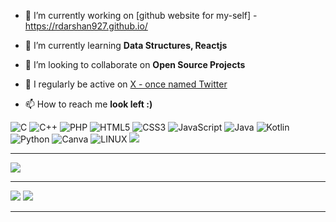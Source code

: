 

- 🔭 I’m currently working on [github website for my-self] - https://rdarshan927.github.io/

- 🌱 I’m currently learning **Data Structures, Reactjs**

- 👯 I’m looking to collaborate on **Open Source Projects**

<!-- 👨‍💻 All of my projects are available at [peterkimanzi](https://peterkimanzi.netlify.app/)-->

- 📝 I regularly be active on [X - once named Twitter](https://twitter.com/RDarshan927)

<!--- 💬 Ask me about ** Laravel, Vue, APIs, PHP, Strapi,SEO **-->

- 📫 How to reach me **look left :)**

<!--## 🌐 Socials:
[![LinkedIn](https://img.shields.io/badge/LinkedIn-%230077B5.svg?logo=linkedin&logoColor=white)](https://linkedin.com/in/rdarshan927) [![Twitter](https://img.shields.io/badge/Twitter-%231DA1F2.svg?logo=Twitter&logoColor=white)](https://twitter.com/rdarshan927) [![Codepen](https://img.shields.io/badge/Codepen-000000?style=for-the-badge&logo=codepen&logoColor=white)](https://codepen.io/rdarshan927) [![Reddit](https://img.shields.io/badge/Reddit-%23FF4500.svg?logo=Reddit&logoColor=white)](https://reddit.com/user/rdarshan927) [![Medium](https://img.shields.io/badge/Medium-12100E?logo=medium&logoColor=white)](https://medium.com/@rdarshan927) [![Pinterest](https://img.shields.io/badge/Pinterest-%23E60023.svg?logo=Pinterest&logoColor=white)](https://pinterest.com/rdarshan927) [![Quora](https://img.shields.io/badge/Quora-%23B92B27.svg?logo=Quora&logoColor=white)](https://quora.com/profile/rdarshan927)  [![Stack Overflow](https://img.shields.io/badge/-Stackoverflow-FE7A16?logo=stack-overflow&logoColor=white)](https://stackoverflow.com/users/rdarshan927) [![Instagram](https://img.shields.io/badge/Instagram-%23E4405F.svg?logo=Instagram&logoColor=white)](https://instagram.com/rdarshan927) [![TikTok](https://img.shields.io/badge/TikTok-%23000000.svg?logo=TikTok&logoColor=white)](https://tiktok.com/@rdarshan927) [![Twitch](https://img.shields.io/badge/Twitch-%239146FF.svg?logo=Twitch&logoColor=white)](https://twitch.tv/rdarshan927)-->



![C](https://img.shields.io/badge/c-%2300599C.svg?style=for-the-badge&logo=c&logoColor=white) ![C++](https://img.shields.io/badge/c++-%2300599C.svg?style=for-the-badge&logo=c%2B%2B&logoColor=white) ![PHP](https://img.shields.io/badge/php-%23777BB4.svg?style=for-the-badge&logo=php&logoColor=white) ![HTML5](https://img.shields.io/badge/html5-%23E34F26.svg?style=for-the-badge&logo=html5&logoColor=white) ![CSS3](https://img.shields.io/badge/css3-%231572B6.svg?style=for-the-badge&logo=css3&logoColor=white) ![JavaScript](https://img.shields.io/badge/javascript-%23323330.svg?style=for-the-badge&logo=javascript&logoColor=%23F7DF1E) ![Java](https://img.shields.io/badge/java-%23ED8B00.svg?style=for-the-badge&logo=java&logoColor=white) ![Kotlin](https://img.shields.io/badge/kotlin-%230095D5.svg?style=for-the-badge&logo=kotlin&logoColor=white) ![Python](https://img.shields.io/badge/python-3670A0?style=for-the-badge&logo=python&logoColor=ffdd54) ![Canva](https://img.shields.io/badge/Canva-%2300C4CC.svg?style=for-the-badge&logo=Canva&logoColor=white) ![LINUX](https://img.shields.io/badge/Linux-FCC624?style=for-the-badge&logo=linux&logoColor=black)
[![](https://visitcount.itsvg.in/api?id=rdarshan927&icon=0&color=0)](https://rdarshan927.github.io/)


---

![](https://github-profile-trophy.vercel.app/?username=rdarshan927&theme=discord&no-frame=true&no-bg=true&margin-w=30)

---
<!--img align="right" alt="Coder GIF" height=170 width=250 src="https://cdn.dribbble.com/users/730703/screenshots/6581243/avento.gif" />
<img align="right" alt="Coder GIF" width=35% src="https://blogger.googleusercontent.com/img/b/R29vZ2xl/AVvXsEhVPZuj_11cG9howtp5uj68wJISI6DiWi71ea3QFzjcFnwTmISjtTIbhKCpX_oABXPUFjL5iuAt7l78uJzekQMklNS53H7H93PjHHjQQrSm_uwNgGTr8l_StZ6uO5kThFf3rq8ekuek-MGtq0t2FJVdRIUqO3U4VlWnXwmArzsVKNmILnpQbW2TNXfGuJ8/s320/darshanr.gif" />
<!--img align="left" alt="Coder GIF" height=194 width=280  src="https://i.pinimg.com/originals/e4/26/70/e426702edf874b181aced1e2fa5c6cde.gif" />


<!--![](https://github-readme-stats.vercel.app/api?username=rdarshan927&theme=vue-dark&hide_border=false&include_all_commits=true&count_private=true)<br/-->
![](https://github-readme-streak-stats.herokuapp.com/?user=rdarshan927&theme=vue-dark&hide_border=true)
![](https://github-readme-stats.vercel.app/api/top-langs/?username=rdarshan927&theme=vue-dark&hide_border=true&include_all_commits=true&count_private=true&layout=compact) 



<!--## 🏆 GitHub Trophies
![](https://github-profile-trophy.vercel.app/?username=rdarshan927&theme=discord&no-frame=false&no-bg=true&margin-w=4)

<!--### ✍️ Programming Quotes
![](https://quotes-github-readme.vercel.app/api?type=horizontal&theme=tokyonight)-->

<!--### 🔝 Top Contributed Repo
![](https://github-contributor-stats.vercel.app/api?username=rdarshan927&limit=5&theme=dark&combine_all_yearly_contributions=true)-->

---


  <!--## 💰 You can help me by Donating
  [![BuyMeACoffee](https://img.shields.io/badge/Buy%20Me%20a%20Coffee-ffdd00?style=for-the-badge&logo=buy-me-a-coffee&logoColor=black)](https://buymeacoffee.com/rdarshan927) 

  
<!-- Proudly created with GPRM ( https://gprm.itsvg.in ) >

[![MasterHead](https://blogger.googleusercontent.com/img/b/R29vZ2xl/AVvXsEhVPZuj_11cG9howtp5uj68wJISI6DiWi71ea3QFzjcFnwTmISjtTIbhKCpX_oABXPUFjL5iuAt7l78uJzekQMklNS53H7H93PjHHjQQrSm_uwNgGTr8l_StZ6uO5kThFf3rq8ekuek-MGtq0t2FJVdRIUqO3U4VlWnXwmArzsVKNmILnpQbW2TNXfGuJ8/s320/darshanr.gif")](https://www.linkedin.com/in/rdarshan927)


---



<!--picture>
  <source media="(prefers-color-scheme: dark)" srcset="https://raw.githubusercontent.com/typio/typio/output/github-contribution-grid-snake-dark.svg">
  <source media="(prefers-color-scheme: light)" srcset="https://raw.githubusercontent.com/typio/typio/output/github-contribution-grid-snake.svg">
  <img width='59%'  alt="github contribution grid snake animation" src="https://raw.githubusercontent.com/typio/typio/output/github-contribution-grid-snake.svg">
  <img  alt="github contribution grid snake animation" src="https://raw.githubusercontent.com/typio/typio/output/github-contribution-grid-snake.svg">
</picture>
